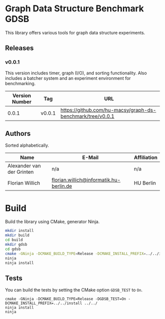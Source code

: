 # Graph Data Structure Benchmark GDSB

This library offers various tools for graph data structure experiments.

## Releases

### v0.0.1

This version includes timer, graph (I/O), and sorting functionality. Also includes a batcher system and an experiment environment for benchmarking.

| Version Number        | Tag       | URL                                                        |
| ----------------------|-----------|------------------------------------------------------------|
| 0.0.1                 | v0.0.1    | https://github.com/hu-macsy/graph-ds-benchmark/tree/v0.0.1 |

## Authors

Sorted alphabetically.

| Name                      | E-Mail                                  | Affiliation |
|---------------------------|-----------------------------------------|-------------|
| Alexander van der Grinten | n/a                                     | n/a         |
| Florian Willich           | florian.willich@informatik.hu-berlin.de | HU Berlin   |

# Build 

Build the library using CMake, generator Ninja.

```bash
mkdir install
mkdir build
cd build
mkdir gdsb
cd gdsb
cmake -GNinja -DCMAKE_BUILD_TYPE=Release -DCMAKE_INSTALL_PREFIX=../../install ../../
ninja
ninja install
```

## Tests


You can build the tests by setting the CMake option `GDSB_TEST` to `On`.

```
cmake -GNinja -DCMAKE_BUILD_TYPE=Release -DGDSB_TEST=On -DCMAKE_INSTALL_PREFIX=../../install ../../
ninja install
ninja
```
